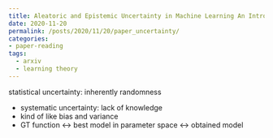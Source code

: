 ```yaml
---
title: Aleatoric and Epistemic Uncertainty in Machine Learning An Introduction to Concepts and Methods
date: 2020-11-20
permalink: /posts/2020/11/20/paper_uncertainty/
categories:
- paper-reading
tags:
  - arxiv
  - learning theory
---
```


statistical uncertainty: inherently randomness
- systematic uncertainty: lack of knowledge
- kind of like bias and variance
- GT function <-> best model in parameter space <-> obtained model
